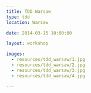 ```yaml
---
title: TDD Warsaw
type: tdd
location: Warsaw

date: 2014-03-15 10:00:00

layout: workshop

images:
  - resources/tdd_warsaw/1.jpg
  - resources/tdd_warsaw/2.jpg
  - resources/tdd_warsaw/3.jpg
  - resources/tdd_warsaw/4.jpg

---
```

